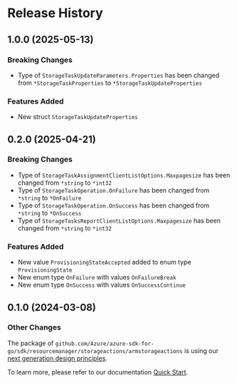 # Release History

## 1.0.0 (2025-05-13)
### Breaking Changes

- Type of `StorageTaskUpdateParameters.Properties` has been changed from `*StorageTaskProperties` to `*StorageTaskUpdateProperties`

### Features Added

- New struct `StorageTaskUpdateProperties`


## 0.2.0 (2025-04-21)
### Breaking Changes

- Type of `StorageTaskAssignmentClientListOptions.Maxpagesize` has been changed from `*string` to `*int32`
- Type of `StorageTaskOperation.OnFailure` has been changed from `*string` to `*OnFailure`
- Type of `StorageTaskOperation.OnSuccess` has been changed from `*string` to `*OnSuccess`
- Type of `StorageTasksReportClientListOptions.Maxpagesize` has been changed from `*string` to `*int32`

### Features Added

- New value `ProvisioningStateAccepted` added to enum type `ProvisioningState`
- New enum type `OnFailure` with values `OnFailureBreak`
- New enum type `OnSuccess` with values `OnSuccessContinue`


## 0.1.0 (2024-03-08)
### Other Changes

The package of `github.com/Azure/azure-sdk-for-go/sdk/resourcemanager/storageactions/armstorageactions` is using our [next generation design principles](https://azure.github.io/azure-sdk/general_introduction.html).

To learn more, please refer to our documentation [Quick Start](https://aka.ms/azsdk/go/mgmt).